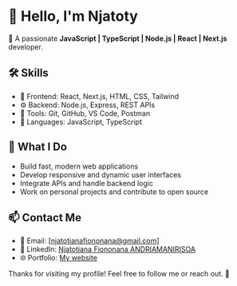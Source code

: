 # 👋 Hello, I'm Njatoty

🚀 A passionate **JavaScript | TypeScript | Node.js | React | Next.js** developer.



## 🛠️ Skills

- 🧠 Frontend: React, Next.js, HTML, CSS, Tailwind
- ⚙️ Backend: Node.js, Express, REST APIs
- 🧰 Tools: Git, GitHub, VS Code, Postman
- 📝 Languages: JavaScript, TypeScript



## 🌱 What I Do

- Build fast, modern web applications
- Develop responsive and dynamic user interfaces
- Integrate APIs and handle backend logic
- Work on personal projects and contribute to open source



## 📫 Contact Me

- 📧 Email: [njatotianafiononana@gmail.com]
- 💼 LinkedIn: [Njatotiana Fiononana ANDRIAMANIRISOA](https://www.linkedin.com/in/njatotiana-fiononana-andriamanirisoa-a81a00265)
- 🌐 Portfolio: [My website](https://njatoty-lime.vercel.app)


Thanks for visiting my profile! Feel free to follow me or reach out. 🙌
